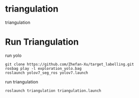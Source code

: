 # triangulation
triangulation
# Run Triangulation
run yolo
```
git clone https://github.com/Zhefan-Xu/target_labelling.git
rosbag play -l exploration_yolo.bag 
roslaunch yolov7_seg_ros yolov7.launch 
```
run triangulation
```
roslaunch triangulation triangulation.launch
```
